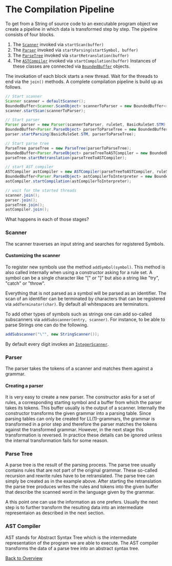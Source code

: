 # The Compilation Pipeline

To get from a String of source code to an executable program object we create a pipeline in which data is transformed step by step. The pipeline consists of four blocks.
1. The [`Scanner`](../vvhile/frontend/Scanner.java) invoked via `startScan(buffer)`
2. The [`Parser`](../vvhile/frontend/Parser.java) invoked via `startParsing(startSymbol, buffer)`
3. The [`ParseTree`](../vvhile/frontend/ParseTree.java) invoked via `startRetranslation(buffer)`
4. The [`ASTCompiler`](../vvhile/intrep/ASTCompiler.java) invoked via `startCompilation(buffer)`
Instances of these classes are connected via [`BoundedBuffer`](../vvhile/util/BoundedBuffer.java) objects.

The invokation of each block starts a new thread. Wait for the threads to end via the `join()` methods. A complete compilation pipeline is build up as follows.

```java
// Start scanner
Scanner scanner = defaultScanner();
BoundedBuffer<Scanner.ScanObject> scannerToParser = new BoundedBuffer<>(32);
scanner.startScan(scannerToParser);

// Start parser
Parser parser = new Parser(scannerToParser, ruleSet, BasicRuleSet.STM);
BoundedBuffer<Parser.ParseObject> parserToParseTree = new BoundedBuffer<>(32);
parser.startParsing(BasicRuleSet.STM, parserToParseTree);

// Start parse tree
ParseTree parseTree = new ParseTree(parserToParseTree);
BoundedBuffer<Parser.ParseObject> parseTreeToASTCompiler = new BoundedBuffer<>(32);
parseTree.startRetranslation(parseTreeToASTCompiler);

// start AST compiler
ASTCompiler astCompiler = new ASTCompiler(parseTreeToASTCompiler, ruleSet);
BoundedBuffer<Parser.ParseObject> astCompilerToInterpreter = new BoundedBuffer<>(32);
astCompiler.startCompilation(astCompilerToInterpreter);

// wait for the started threads
scanner.join();
parser.join();
parseTree.join();
astCompiler.join();
```

What happens in each of those stages?

### Scanner

The scanner traverses an input string and searches for registered Symbols.

#### Customizing the scanner

To register new symbols use the method `addSymbol(symbol)`. This method is also called internally when using a constructor asking for a rule set. A symbol can be a single character like "[" or "]" but also a string like "try", "catch" or "throw".

Everything that is not parsed as a symbol will be parsed as an identifier. The scan of an identifier can be terminated by characters that can be registered via `addTerminator(char)`. By default all whitespaces are terminators.

To add other types of symbols such as strings one can add so-called subscanners via `addSubscanner(entry, scanner)`. For instance, to be able to parse Strings one can do the following.
```java
addSubscanner("\"", new StringScanner());
```
By default every digit invokes an [`IntegerScanner`](../vvhile/basic/language/IntegerScanner.java).

### Parser

The parser takes the tokens of a scanner and matches them against a grammar.

#### Creating a parser

It is very easy to create a new parser. The constructor asks for a set of rules, a corresponding starting symbol and a buffer from which the parser takes its tokens. This buffer usually is the output of a scanner. Internally the constructor transforms the given grammar into a parsing table. Since parsing tables can only be created for LL(1)-grammars, the grammar is transformed in a prior step and therefore the parser matches the tokens against the transformed grammar. However, in the next stage this transformation is reversed. In practice these details can be ignored unless the internal transformation fails for some reason.

### Parse Tree

A parse tree is the result of the parsing process. The parse tree usually contains rules that are not part of the original grammar. These so-called recursion and rewrite rules have to be retranslated. The parse tree can simply be created as in the example above. After starting the retranslation the parse tree produces writes the rules and tokens into the given buffer that describe the scanned word in the language given by the grammar.

A this point one can use the information as one prefers. Usually the next step is to further transform the resulting data into an intermediate representaion as described in the next section.

### AST Compiler

AST stands for Abstract Syntax Tree which is the intermediate representation of the program we are able to execute. The AST compiler transforms the data of a parse tree into an abstract syntax tree.

[Back to Overview](README.md)
